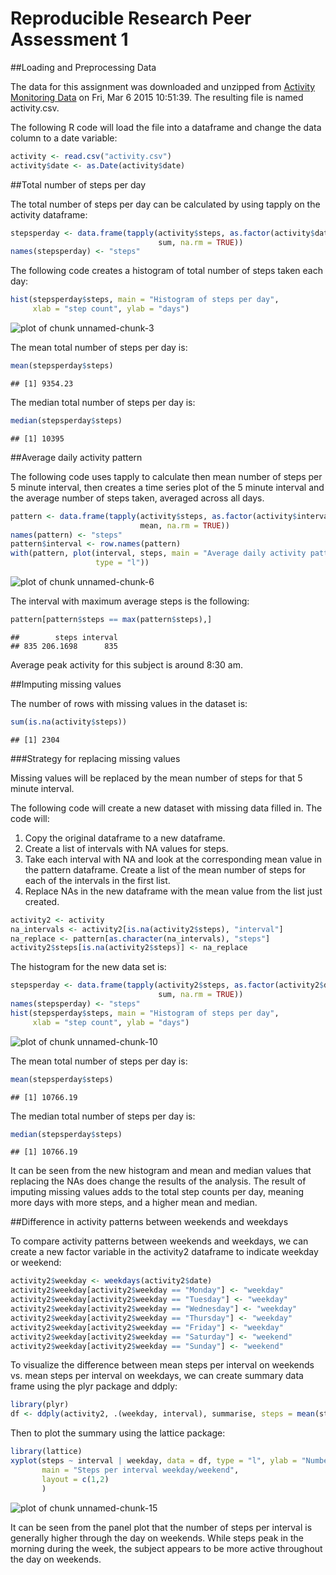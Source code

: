 Reproducible Research Peer Assessment 1
========================================

##Loading and Preprocessing Data

The data for this assignment was downloaded and unzipped from [Activity Monitoring Data](https://d396qusza40orc.cloudfront.net/repdata%2Fdata%2Factivity.zip) on Fri, Mar  6 2015 10:51:39. The resulting file is named activity.csv.

The following R code will load the file into a dataframe and change the data column to a date variable:

```r
activity <- read.csv("activity.csv")
activity$date <- as.Date(activity$date)
```


##Total number of steps per day

The total number of steps per day can be calculated by using tapply on the activity dataframe:

```r
stepsperday <- data.frame(tapply(activity$steps, as.factor(activity$date),
                                 sum, na.rm = TRUE))
names(stepsperday) <- "steps"
```

The following code creates a histogram of total number of steps taken each day:

```r
hist(stepsperday$steps, main = "Histogram of steps per day",
     xlab = "step count", ylab = "days")
```

![plot of chunk unnamed-chunk-3](figure/unnamed-chunk-3-1.png) 

The mean total number of steps per day is:

```r
mean(stepsperday$steps)
```

```
## [1] 9354.23
```

The median total number of steps per day is:

```r
median(stepsperday$steps)
```

```
## [1] 10395
```

##Average daily activity pattern

The following code uses tapply to calculate then mean number of steps per 5 minute interval, then creates a time series plot of the 5 minute interval and the average number of steps taken, averaged across all days.

```r
pattern <- data.frame(tapply(activity$steps, as.factor(activity$interval),
                             mean, na.rm = TRUE))
names(pattern) <- "steps"
pattern$interval <- row.names(pattern)
with(pattern, plot(interval, steps, main = "Average daily activity pattern",
                   type = "l"))
```

![plot of chunk unnamed-chunk-6](figure/unnamed-chunk-6-1.png) 

The interval with maximum average steps is the following:

```r
pattern[pattern$steps == max(pattern$steps),]
```

```
##        steps interval
## 835 206.1698      835
```

Average peak activity for this subject is around 8:30 am.

##Imputing missing values

The number of rows with missing values in the dataset is:

```r
sum(is.na(activity$steps))
```

```
## [1] 2304
```

###Strategy for replacing missing values

Missing values will be replaced by the mean number of steps for that 5 minute interval.

The following code will create a new dataset with missing data filled in. The code will:  
1. Copy the original dataframe to a new dataframe.  
2. Create a list of intervals with NA values for steps.  
3. Take each interval with NA and look at the corresponding mean value in the pattern dataframe. Create a list of the mean number of steps for each of the intervals in the first list.  
4. Replace NAs in the new dataframe with the mean value from the list just created.  


```r
activity2 <- activity
na_intervals <- activity2[is.na(activity2$steps), "interval"]
na_replace <- pattern[as.character(na_intervals), "steps"]
activity2$steps[is.na(activity2$steps)] <- na_replace
```

The histogram for the new data set is:

```r
stepsperday <- data.frame(tapply(activity2$steps, as.factor(activity2$date),
                                 sum, na.rm = TRUE))
names(stepsperday) <- "steps"
hist(stepsperday$steps, main = "Histogram of steps per day",
     xlab = "step count", ylab = "days")
```

![plot of chunk unnamed-chunk-10](figure/unnamed-chunk-10-1.png) 

The mean total number of steps per day is:

```r
mean(stepsperday$steps)
```

```
## [1] 10766.19
```

The median total number of steps per day is:

```r
median(stepsperday$steps)
```

```
## [1] 10766.19
```

It can be seen from the new histogram and mean and median values that replacing the NAs does change the results of the analysis. The result of imputing missing values adds to the total step counts per day, meaning more days with more steps, and a higher mean and median.

##Difference in activity patterns between weekends and weekdays

To compare activity patterns between weekends and weekdays, we can create a new factor variable in the activity2 dataframe to indicate weekday or weekend:

```r
activity2$weekday <- weekdays(activity2$date)
activity2$weekday[activity2$weekday == "Monday"] <- "weekday"
activity2$weekday[activity2$weekday == "Tuesday"] <- "weekday"
activity2$weekday[activity2$weekday == "Wednesday"] <- "weekday"
activity2$weekday[activity2$weekday == "Thursday"] <- "weekday"
activity2$weekday[activity2$weekday == "Friday"] <- "weekday"
activity2$weekday[activity2$weekday == "Saturday"] <- "weekend"
activity2$weekday[activity2$weekday == "Sunday"] <- "weekend"
```

To visualize the difference between mean steps per interval on weekends vs. mean steps per interval on weekdays, we can create summary data frame using the plyr package and ddply:

```r
library(plyr)
df <- ddply(activity2, .(weekday, interval), summarise, steps = mean(steps))
```

Then to plot the summary using the lattice package:

```r
library(lattice)
xyplot(steps ~ interval | weekday, data = df, type = "l", ylab = "Number of Steps",
       main = "Steps per interval weekday/weekend",
       layout = c(1,2)
       )
```

![plot of chunk unnamed-chunk-15](figure/unnamed-chunk-15-1.png) 

It can be seen from the panel plot that the number of steps per interval is generally higher through the day on weekends. While steps peak in the morning during the week, the subject appears to be more active throughout the day on weekends.  


